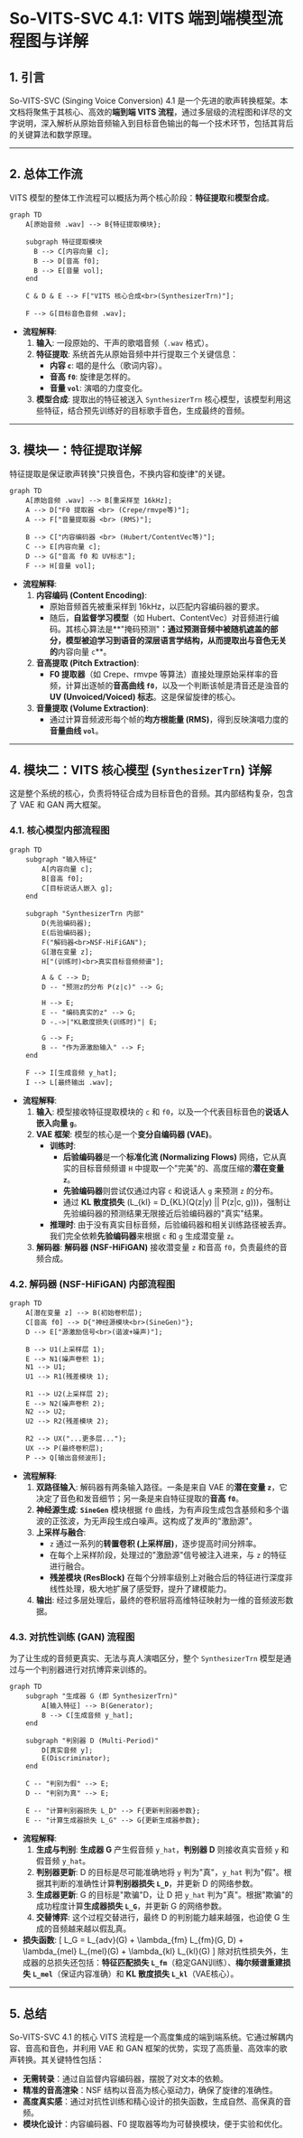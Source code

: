 # So-VITS-SVC 4.1: VITS 端到端模型流程图与详解

## 1. 引言

So-VITS-SVC (Singing Voice Conversion) 4.1 是一个先进的歌声转换框架。本文档将聚焦于其核心、高效的**端到端 VITS 流程**，通过多层级的流程图和详尽的文字说明，深入解析从原始音频输入到目标音色输出的每一个技术环节，包括其背后的关键算法和数学原理。

---

## 2. 总体工作流

VITS 模型的整体工作流程可以概括为两个核心阶段：**特征提取**和**模型合成**。

```mermaid
graph TD
    A[原始音频 .wav] --> B{特征提取模块};
    
    subgraph 特征提取模块
      B --> C[内容向量 c];
      B --> D[音高 f0];
      B --> E[音量 vol];
    end

    C & D & E --> F["VITS 核心合成<br>(SynthesizerTrn)"];
    
    F --> G[目标音色音频 .wav];
```

*   **流程解释**:
    1.  **输入**: 一段原始的、干声的歌唱音频（`.wav` 格式）。
    2.  **特征提取**: 系统首先从原始音频中并行提取三个关键信息：
        *   **内容 `c`**: 唱的是什么（歌词内容）。
        *   **音高 `f0`**: 旋律是怎样的。
        *   **音量 `vol`**: 演唱的力度变化。
    3.  **模型合成**: 提取出的特征被送入 `SynthesizerTrn` 核心模型，该模型利用这些特征，结合预先训练好的目标歌手音色，生成最终的音频。

---

## 3. 模块一：特征提取详解

特征提取是保证歌声转换"只换音色，不换内容和旋律"的关键。

```mermaid
graph TD
    A[原始音频 .wav] --> B[重采样至 16kHz];
    A --> D["F0 提取器 <br> (Crepe/rmvpe等)"];
    A --> F["音量提取器 <br> (RMS)"];

    B --> C["内容编码器 <br> (Hubert/ContentVec等)"];
    C --> E[内容向量 c];
    D --> G["音高 f0 和 UV标志"];
    F --> H[音量 vol];
```

*   **流程解释**:
    1.  **内容编码 (Content Encoding)**:
        *   原始音频首先被重采样到 16kHz，以匹配内容编码器的要求。
        *   随后，**自监督学习模型**（如 Hubert、ContentVec）对音频进行编码。其核心算法是**"掩码预测"**：通过预测音频中被随机遮盖的部分，模型被迫学习到语音的深层语言学结构，从而提取出与音色无关的**内容向量 `c`**。
    2.  **音高提取 (Pitch Extraction)**:
        *   **F0 提取器**（如 Crepe、rmvpe 等算法）直接处理原始采样率的音频，计算出逐帧的**音高曲线 `f0`**，以及一个判断该帧是清音还是浊音的 **UV (Unvoiced/Voiced) 标志**。这是保留旋律的核心。
    3.  **音量提取 (Volume Extraction)**:
        *   通过计算音频波形每个帧的**均方根能量 (RMS)**，得到反映演唱力度的**音量曲线 `vol`**。

---

## 4. 模块二：VITS 核心模型 (`SynthesizerTrn`) 详解

这是整个系统的核心，负责将特征合成为目标音色的音频。其内部结构复杂，包含了 VAE 和 GAN 两大框架。

### 4.1. 核心模型内部流程图

```mermaid
graph TD
    subgraph "输入特征"
        A[内容向量 c];
        B[音高 f0];
        C[目标说话人嵌入 g];
    end
    
    subgraph "SynthesizerTrn 内部"
        D(先验编码器);
        E(后验编码器);
        F("解码器<br>NSF-HiFiGAN");
        G[潜在变量 z];
        H["(训练时)<br>真实目标音频频谱"];

        A & C --> D;
        D -- "预测z的分布 P(z|c)" --> G;
        
        H --> E;
        E -- "编码真实的z" --> G;
        D -.->|"KL散度损失(训练时)"| E;

        G --> F;
        B -- "作为源激励输入" --> F;
    end
    
    F --> I[生成音频 y_hat];
    I --> L[最终输出 .wav];
```
*   **流程解释**:
    1.  **输入**: 模型接收特征提取模块的 `c` 和 `f0`，以及一个代表目标音色的**说话人嵌入向量 `g`**。
    2.  **VAE 框架**: 模型的核心是一个**变分自编码器 (VAE)**。
        *   **训练时**:
            *   **后验编码器**是一个**标准化流 (Normalizing Flows)** 网络，它从真实的目标音频频谱 `H` 中提取一个"完美"的、高度压缩的**潜在变量 `z`**。
            *   **先验编码器**则尝试仅通过内容 `c` 和说话人 `g` 来预测 `z` 的分布。
            *   通过 **KL 散度损失** \(L_{kl} = D_{KL}(Q(z|y) || P(z|c, g))\)，强制让先验编码器的预测结果无限接近后验编码器的"真实"结果。
        *   **推理时**: 由于没有真实目标音频，后验编码器和相关训练路径被丢弃。我们完全依赖**先验编码器**来根据 `c` 和 `g` 生成潜变量 `z`。
    3.  **解码器**: **解码器 (NSF-HiFiGAN)** 接收潜变量 `z` 和音高 `f0`，负责最终的音频合成。

### 4.2. 解码器 (NSF-HiFiGAN) 内部流程图

```mermaid
graph TD
    A[潜在变量 z] --> B(初始卷积层);
    C[音高 f0] --> D{"神经源模块<br>(SineGen)"};
    D --> E["源激励信号<br>(谐波+噪声)"];
    
    B --> U1(上采样层 1);
    E --> N1(噪声卷积 1);
    N1 --> U1;
    U1 --> R1(残差模块 1);
    
    R1 --> U2(上采样层 2);
    E --> N2(噪声卷积 2);
    N2 --> U2;
    U2 --> R2(残差模块 2);

    R2 --> UX("...更多层...");
    UX --> P(最终卷积层);
    P --> Q[输出音频波形];
```
*   **流程解释**:
    1.  **双路径输入**: 解码器有两条输入路径。一条是来自 VAE 的**潜在变量 `z`**，它决定了音色和发音细节；另一条是来自特征提取的**音高 `f0`**。
    2.  **神经源生成**: **`SineGen`** 模块根据 `f0` 曲线，为有声段生成包含基频和多个谐波的正弦波，为无声段生成白噪声。这构成了发声的"激励源"。
    3.  **上采样与融合**:
        *   `z` 通过一系列的**转置卷积 (上采样层)**，逐步提高时间分辨率。
        *   在每个上采样阶段，处理过的"激励源"信号被注入进来，与 `z` 的特征进行融合。
        *   **残差模块 (ResBlock)** 在每个分辨率级别上对融合后的特征进行深度非线性处理，极大地扩展了感受野，提升了建模能力。
    4.  **输出**: 经过多层处理后，最终的卷积层将高维特征映射为一维的音频波形数据。

### 4.3. 对抗性训练 (GAN) 流程图

为了让生成的音频更真实、无法与真人演唱区分，整个 `SynthesizerTrn` 模型是通过与一个判别器进行对抗博弈来训练的。

```mermaid
graph TD
    subgraph "生成器 G (即 SynthesizerTrn)"
        A[输入特征] --> B(Generator);
        B --> C[生成音频 y_hat];
    end

    subgraph "判别器 D (Multi-Period)"
        D[真实音频 y];
        E(Discriminator);
    end

    C -- "判别为假" --> E;
    D -- "判别为真" --> E;

    E -- "计算判别器损失 L_D" --> F{更新判别器参数};
    E -- "计算生成器损失 L_G" --> G{更新生成器参数};
```
*   **流程解释**:
    1.  **生成与判别**: **生成器 G** 产生假音频 `y_hat`，**判别器 D** 则接收真实音频 `y` 和假音频 `y_hat`。
    2.  **判别器更新**: D 的目标是尽可能准确地将 `y` 判为"真"，`y_hat` 判为"假"。根据其判断的准确性计算**判别器损失 `L_D`**，并更新 D 的网络参数。
    3.  **生成器更新**: G 的目标是"欺骗"D，让 D 把 `y_hat` 判为"真"。根据"欺骗"的成功程度计算**生成器损失 `L_G`**，并更新 G 的网络参数。
    4.  **交替博弈**: 这个过程交替进行，最终 D 的判别能力越来越强，也迫使 G 生成的音频越来越以假乱真。
*   **损失函数**:
    \[
    L_G = L_{adv}(G) + \lambda_{fm} L_{fm}(G, D) + \lambda_{mel} L_{mel}(G) + \lambda_{kl} L_{kl}(G)
    \]
    除对抗性损失外，生成器的总损失还包括：**特征匹配损失 `L_fm`**（稳定GAN训练）、**梅尔频谱重建损失 `L_mel`**（保证内容准确）和 **KL 散度损失 `L_kl`**（VAE核心）。

---

## 5. 总结

So-VITS-SVC 4.1 的核心 VITS 流程是一个高度集成的端到端系统。它通过解耦内容、音高和音色，并利用 VAE 和 GAN 框架的优势，实现了高质量、高效率的歌声转换。其关键特性包括：

*   **无需转录**：通过自监督内容编码器，摆脱了对文本的依赖。
*   **精准的音高渲染**：NSF 结构以音高为核心驱动力，确保了旋律的准确性。
*   **高度真实感**：通过对抗性训练和精心设计的损失函数，生成自然、高保真的音频。
*   **模块化设计**：内容编码器、F0 提取器等均为可替换模块，便于实验和优化。 

